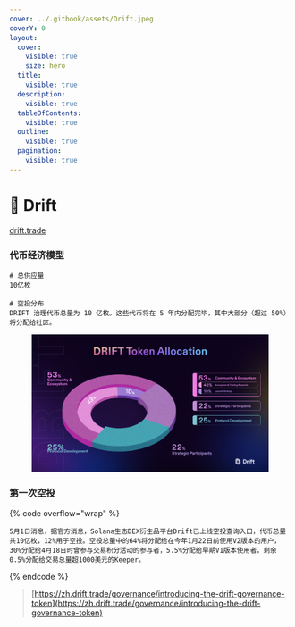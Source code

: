 ```yaml
---
cover: ../.gitbook/assets/Drift.jpeg
coverY: 0
layout:
  cover:
    visible: true
    size: hero
  title:
    visible: true
  description:
    visible: true
  tableOfContents:
    visible: true
  outline:
    visible: true
  pagination:
    visible: true
---
```


# 🐰 Drift

[drift.trade](https://www.drift.trade/)

### 代币经济模型

```
# 总供应量
10亿枚

# 空投分布
DRIFT 治理代币总量为 10 亿枚。这些代币将在 5 年内分配完毕，其中大部分（超过 50%）将分配给社区。
```

<figure><img src="../.gitbook/assets/DRIFT Token Allocation.png" alt=""><figcaption></figcaption></figure>

### 第一次空投

{% code overflow="wrap" %}
```
5月1日消息，据官方消息，Solana生态DEX衍生品平台Drift已上线空投查询入口，代币总量共10亿枚，12%用于空投。空投总量中的64%将分配给在今年1月22日前使用V2版本的用户，30%分配给4月18日时曾参与交易积分活动的参与者，5.5%分配给早期V1版本使用者，剩余0.5%分配给交易总量超1000美元的Keeper。
```
{% endcode %}

> [https://zh.drift.trade/governance/introducing-the-drift-governance-token](https://zh.drift.trade/governance/introducing-the-drift-governance-token)
